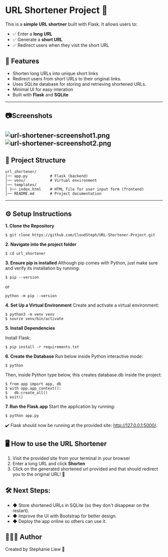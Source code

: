 # URL Shortener Project 🚀

This is a **simple URL shortner** built with Flask. It allows users to:
- ✅ Enter a **long URL**
- ✅ Generate a **short URL**
- ✅ Redirect users when they visit the short URL

## 📌 Features
- Shorten long URLs into unique short links
- Redirect users from short URLs to their original links.
- Uses SQLite database for storing and retrieving shortened URLs.
- Minimal UI for easy interation
- Built with **Flask** and **SQLite**

---

## 📷Screenshots
![url-shortener-screenshot1.png](../../url-shortener-screenshot1.png)
![url-shortener-screenshot2.png](../../url-shortener-screenshot2.png)
---

## 📁 Project Structure
```
url_shortener/ 
│── app.py      	# Flask (backend) 
│── venv/       	# Virtual environment 
│── templates/ 
│ ├── index.html 	# HTML file for user input form (frontend)
│── README.md 		# Project documentation
```

---

## ⚙️ Setup Instructions

**1. Clone the Repository**
```
$ git clone https://github.com/CloudSteph/URL-Shortener-Project.git
```

**2. Navigate into the project folder**
```
$ cd url_shortener
```

**3. Ensure pip is installed**
Although pip comes with Python, just make sure and verify its installation by running:
```
$ pip --version
```
or 
```
python -m pip --version
```

**4. Set Up a Virtual Environment**
Create and activate a virtual environment:
```
$ python3 -m venv venv
$ source venv/bin/activate
```
**5. Install Dependencies**

Install Flask:
```
$ pip install -r requirements.txt
```

**6. Create the Database**
Run below inside Python interactive mode:
```
$ python
```

Then, inside Python type below, this creates database.db inside the project:
```
$ from app import app, db
$ with app.app_context():
$	db.create_all()
$ exit()
```

**7. Run the Flask.app**
Start the application by running:
```
$ python app.py
```
✔️ Flask should now be running at the provided site: http://127.0.0.1:5000/.

## 🖥️ How to use the URL Shortener
1. Visit the provided site from your terminal in your browser
2. Enter a long URL and click **Shorten**
3. Click on the generated shortened url provided and that should redirect you to the original URL! 🎉

## 🛠️ Next Steps:
- ◆ Store shortened URLs in SQLite (so they don't disappear on the restart).
- ◆ Improve the UI with Bootstrap for better design.
- ◆ Deploy the app online so others can use it.

## 👩🏻‍💻 Author

Created by Stephanie Liew 🚀









